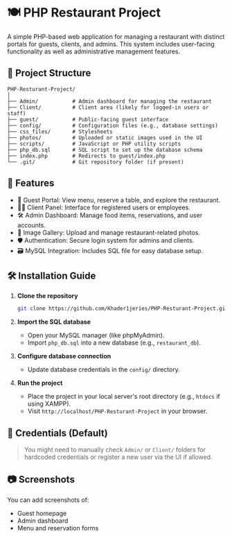 # 🍽️ PHP Restaurant Project

A simple PHP-based web application for managing a restaurant with distinct portals for guests, clients, and admins. This system includes user-facing functionality as well as administrative management features.

## 📁 Project Structure

```
PHP-Resturant-Project/
│
├── Admin/           # Admin dashboard for managing the restaurant
├── Client/          # Client area (likely for logged-in users or staff)
├── guest/           # Public-facing guest interface
├── config/          # Configuration files (e.g., database settings)
├── css_files/       # Stylesheets
├── photos/          # Uploaded or static images used in the UI
├── scripts/         # JavaScript or PHP utility scripts
├── php_db.sql       # SQL script to set up the database schema
├── index.php        # Redirects to guest/index.php
└── .git/            # Git repository folder (if present)
```

## 🚀 Features

- 👤 Guest Portal: View menu, reserve a table, and explore the restaurant.
- 👨‍🍳 Client Panel: Interface for registered users or employees.
- 🛠️ Admin Dashboard: Manage food items, reservations, and user accounts.
- 📸 Image Gallery: Upload and manage restaurant-related photos.
- 🛡️ Authentication: Secure login system for admins and clients.
- 🗃️ MySQL Integration: Includes SQL file for easy database setup.

## 🛠️ Installation Guide

1. **Clone the repository**

   ```bash
   git clone https://github.com/Khader1jeries/PHP-Resturant-Project.git
   ```

2. **Import the SQL database**

   - Open your MySQL manager (like phpMyAdmin).
   - Import `php_db.sql` into a new database (e.g., `restaurant_db`).

3. **Configure database connection**

   - Update database credentials in the `config/` directory.

4. **Run the project**
   - Place the project in your local server's root directory (e.g., `htdocs` if using XAMPP).
   - Visit `http://localhost/PHP-Resturant-Project` in your browser.

## 🔐 Credentials (Default)

> You might need to manually check `Admin/` or `Client/` folders for hardcoded credentials or register a new user via the UI if allowed.

## 📷 Screenshots

You can add screenshots of:

- Guest homepage
- Admin dashboard
- Menu and reservation forms
